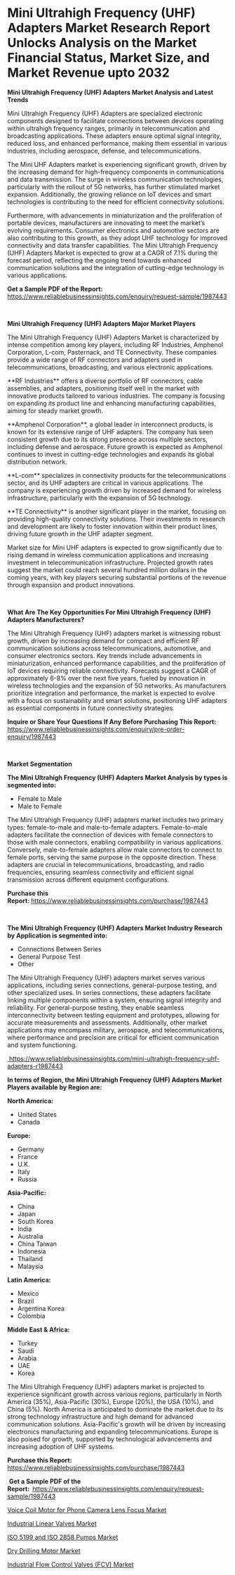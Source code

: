 <p><h1>Mini Ultrahigh Frequency (UHF) Adapters Market Research Report Unlocks Analysis on the Market Financial Status, Market Size, and Market Revenue upto 2032</h1></p><p><strong>Mini Ultrahigh Frequency (UHF) Adapters Market Analysis and Latest Trends</strong></p>
<p><p>Mini Ultrahigh Frequency (UHF) Adapters are specialized electronic components designed to facilitate connections between devices operating within ultrahigh frequency ranges, primarily in telecommunication and broadcasting applications. These adapters ensure optimal signal integrity, reduced loss, and enhanced performance, making them essential in various industries, including aerospace, defense, and telecommunications.</p><p>The Mini UHF Adapters market is experiencing significant growth, driven by the increasing demand for high-frequency components in communications and data transmission. The surge in wireless communication technologies, particularly with the rollout of 5G networks, has further stimulated market expansion. Additionally, the growing reliance on IoT devices and smart technologies is contributing to the need for efficient connectivity solutions.</p><p>Furthermore, with advancements in miniaturization and the proliferation of portable devices, manufacturers are innovating to meet the market’s evolving requirements. Consumer electronics and automotive sectors are also contributing to this growth, as they adopt UHF technology for improved connectivity and data transfer capabilities. The Mini Ultrahigh Frequency (UHF) Adapters Market is expected to grow at a CAGR of 7.1% during the forecast period, reflecting the ongoing trend towards enhanced communication solutions and the integration of cutting-edge technology in various applications.</p></p>
<p><strong>Get a Sample PDF of the Report:&nbsp;</strong> <a href="https://www.reliablebusinessinsights.com/enquiry/request-sample/1987443?utm_campaign=1091&utm_medium=2&utm_source=Github&utm_content=ia&utm_term=02032025&utm_id=mini-ultrahigh-frequency-uhf-adapters">https://www.reliablebusinessinsights.com/enquiry/request-sample/1987443</a></p>
<p>&nbsp;</p>
<p><strong>Mini Ultrahigh Frequency (UHF) Adapters Major Market Players</strong></p>
<p><p>The Mini Ultrahigh Frequency (UHF) Adapters Market is characterized by intense competition among key players, including RF Industries, Amphenol Corporation, L-com, Pasternack, and TE Connectivity. These companies provide a wide range of RF connectors and adapters used in telecommunications, broadcasting, and various electronic applications.</p><p>**RF Industries** offers a diverse portfolio of RF connectors, cable assemblies, and adapters, positioning itself well in the market with innovative products tailored to various industries. The company is focusing on expanding its product line and enhancing manufacturing capabilities, aiming for steady market growth.</p><p>**Amphenol Corporation**, a global leader in interconnect products, is known for its extensive range of UHF adapters. The company has seen consistent growth due to its strong presence across multiple sectors, including defense and aerospace. Future growth is expected as Amphenol continues to invest in cutting-edge technologies and expands its global distribution network.</p><p>**L-com** specializes in connectivity products for the telecommunications sector, and its UHF adapters are critical in various applications. The company is experiencing growth driven by increased demand for wireless infrastructure, particularly with the expansion of 5G technology.</p><p>**TE Connectivity** is another significant player in the market, focusing on providing high-quality connectivity solutions. Their investments in research and development are likely to foster innovation within their product lines, driving future growth in the UHF adapter segment.</p><p>Market size for Mini UHF adapters is expected to grow significantly due to rising demand in wireless communication applications and increasing investment in telecommunication infrastructure. Projected growth rates suggest the market could reach several hundred million dollars in the coming years, with key players securing substantial portions of the revenue through expansion and product innovations.</p></p>
<p>&nbsp;</p>
<p><strong>What Are The Key Opportunities For Mini Ultrahigh Frequency (UHF) Adapters Manufacturers?</strong></p>
<p><p>The Mini Ultrahigh Frequency (UHF) adapters market is witnessing robust growth, driven by increasing demand for compact and efficient RF communication solutions across telecommunications, automotive, and consumer electronics sectors. Key trends include advancements in miniaturization, enhanced performance capabilities, and the proliferation of IoT devices requiring reliable connectivity. Forecasts suggest a CAGR of approximately 6-8% over the next five years, fueled by innovation in wireless technologies and the expansion of 5G networks. As manufacturers prioritize integration and performance, the market is expected to evolve with a focus on sustainability and smart solutions, positioning UHF adapters as essential components in future connectivity strategies.</p></p>
<p><strong>Inquire or Share Your Questions If Any Before Purchasing This Report:</strong> <a href="https://www.reliablebusinessinsights.com/enquiry/pre-order-enquiry/1987443?utm_campaign=1091&utm_medium=2&utm_source=Github&utm_content=ia&utm_term=02032025&utm_id=mini-ultrahigh-frequency-uhf-adapters">https://www.reliablebusinessinsights.com/enquiry/pre-order-enquiry/1987443</a></p>
<p>&nbsp;</p>
<p><strong>Market Segmentation</strong></p>
<p><strong>The Mini Ultrahigh Frequency (UHF) Adapters Market Analysis by types is segmented into:</strong></p>
<p><ul><li>Female to Male</li><li>Male to Female</li></ul></p>
<p><p>The Mini Ultrahigh Frequency (UHF) adapters market includes two primary types: female-to-male and male-to-female adapters. Female-to-male adapters facilitate the connection of devices with female connectors to those with male connectors, enabling compatibility in various applications. Conversely, male-to-female adapters allow male connectors to connect to female ports, serving the same purpose in the opposite direction. These adapters are crucial in telecommunications, broadcasting, and radio frequencies, ensuring seamless connectivity and efficient signal transmission across different equipment configurations.</p></p>
<p><strong>Purchase this Report:&nbsp;</strong><a href="https://www.reliablebusinessinsights.com/purchase/1987443?utm_campaign=1091&utm_medium=2&utm_source=Github&utm_content=ia&utm_term=02032025&utm_id=mini-ultrahigh-frequency-uhf-adapters">https://www.reliablebusinessinsights.com/purchase/1987443</a></p>
<p>&nbsp;</p>
<p><strong>The Mini Ultrahigh Frequency (UHF) Adapters Market Industry Research by Application is segmented into:</strong></p>
<p><ul><li>Connections Between Series</li><li>General Purpose Test</li><li>Other</li></ul></p>
<p><p>The Mini Ultrahigh Frequency (UHF) adapters market serves various applications, including series connections, general-purpose testing, and other specialized uses. In series connections, these adapters facilitate linking multiple components within a system, ensuring signal integrity and reliability. For general-purpose testing, they enable seamless interconnectivity between testing equipment and prototypes, allowing for accurate measurements and assessments. Additionally, other market applications may encompass military, aerospace, and telecommunications, where performance and precision are critical for efficient communication and system functioning.</p></p>
<p><a href="https://www.reliablebusinessinsights.com/mini-ultrahigh-frequency-uhf-adapters-r1987443?utm_campaign=1091&utm_medium=2&utm_source=Github&utm_content=ia&utm_term=02032025&utm_id=mini-ultrahigh-frequency-uhf-adapters">&nbsp;https://www.reliablebusinessinsights.com/mini-ultrahigh-frequency-uhf-adapters-r1987443</a></p>
<p><strong>In terms of Region, the Mini Ultrahigh Frequency (UHF) Adapters Market Players available by Region are:</strong></p>
<p>
    <p> <strong> North America: </strong>
        <ul>
            <li>United States</li>
            <li>Canada</li>
        </ul>
        </p> 
    <p> <strong> Europe: </strong>
        <ul>
            <li>Germany</li>
            <li>France</li>
            <li>U.K.</li>
            <li>Italy</li>
            <li>Russia</li>
        </ul>
        </p> 
    <p> <strong> Asia-Pacific: </strong>
        <ul>
            <li>China</li>
            <li>Japan</li>
            <li>South Korea</li>
            <li>India</li>
            <li>Australia</li>
            <li>China Taiwan</li>
            <li>Indonesia</li>
            <li>Thailand</li>
            <li>Malaysia</li>
        </ul>
        </p> 
    <p> <strong> Latin America: </strong>
        <ul>
            <li>Mexico</li>
            <li>Brazil</li>
            <li>Argentina Korea</li>
            <li>Colombia</li>
        </ul>
        </p> 
    <p> <strong> Middle East & Africa: </strong>
        <ul>
            <li>Turkey</li>
            <li>Saudi</li>
            <li>Arabia</li>
            <li>UAE</li>
            <li>Korea</li>
        </ul>
    </p>
    </p>
<p><p>The Mini Ultrahigh Frequency (UHF) adapters market is projected to experience significant growth across various regions, particularly in North America (35%), Asia-Pacific (30%), Europe (20%), the USA (10%), and China (5%). North America is anticipated to dominate the market due to its strong technology infrastructure and high demand for advanced communication solutions. Asia-Pacific's growth will be driven by increasing electronics manufacturing and expanding telecommunications. Europe is also poised for growth, supported by technological advancements and increasing adoption of UHF systems.</p></p>
<p><strong>Purchase this Report: </strong><a href="https://www.reliablebusinessinsights.com/purchase/1987443?utm_campaign=1091&utm_medium=2&utm_source=Github&utm_content=ia&utm_term=02032025&utm_id=mini-ultrahigh-frequency-uhf-adapters">https://www.reliablebusinessinsights.com/purchase/1987443</a></p>
<p>&nbsp;<strong>Get a Sample PDF of the Report:&nbsp;&nbsp;</strong><a href="https://www.reliablebusinessinsights.com/enquiry/request-sample/1987443?utm_campaign=1091&utm_medium=2&utm_source=Github&utm_content=ia&utm_term=02032025&utm_id=mini-ultrahigh-frequency-uhf-adapters">https://www.reliablebusinessinsights.com/enquiry/request-sample/1987443</a></p>
<p><strong></strong></p>
<p><p><a href="https://github.com/donsonjupa/Market-Research-Report-List-1/blob/main/voice-coil-motor-for-phone-camera-lens-focus-market.md?utm_campaign=1091&utm_medium=2&utm_source=Github&utm_content=ia&utm_term=02032025&utm_id=mini-ultrahigh-frequency-uhf-adapters">Voice Coil Motor for Phone Camera Lens Focus Market</a></p><p><a href="https://github.com/welidaeisya/Market-Research-Report-List-1/blob/main/industrial-linear-valves-market.md?utm_campaign=1091&utm_medium=2&utm_source=Github&utm_content=ia&utm_term=02032025&utm_id=mini-ultrahigh-frequency-uhf-adapters">Industrial Linear Valves Market</a></p><p><a href="https://github.com/anesimazikpd/Market-Research-Report-List-1/blob/main/iso-5199-and-iso-2858-pumps-market.md?utm_campaign=1091&utm_medium=2&utm_source=Github&utm_content=ia&utm_term=02032025&utm_id=mini-ultrahigh-frequency-uhf-adapters">ISO 5199 and ISO 2858 Pumps Market</a></p><p><a href="https://github.com/zhininzacher/Market-Research-Report-List-1/blob/main/dry-drilling-motor-market.md?utm_campaign=1091&utm_medium=2&utm_source=Github&utm_content=ia&utm_term=02032025&utm_id=mini-ultrahigh-frequency-uhf-adapters">Dry Drilling Motor Market</a></p><p><a href="https://github.com/tafuaraasswn/Market-Research-Report-List-1/blob/main/industrial-flow-control-valves-fcv-market.md?utm_campaign=1091&utm_medium=2&utm_source=Github&utm_content=ia&utm_term=02032025&utm_id=mini-ultrahigh-frequency-uhf-adapters">Industrial Flow Control Valves (FCV) Market</a></p></p>